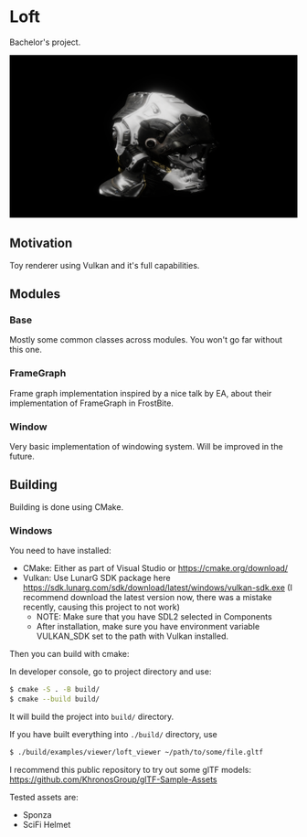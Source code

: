 # Loft

Bachelor's project.

![banner](banner.png)

## Motivation

Toy renderer using Vulkan and it's full capabilities.

## Modules

### Base

Mostly some common classes across modules. You won't go far without this one.

### FrameGraph

Frame graph implementation inspired by a nice talk by EA, about their implementation of FrameGraph in FrostBite.

### Window

Very basic implementation of windowing system. Will be improved in the future.

## Building

Building is done using CMake.

### Windows

You need to have installed:
- CMake: Either as part of Visual Studio or https://cmake.org/download/
- Vulkan: Use LunarG SDK package here https://sdk.lunarg.com/sdk/download/latest/windows/vulkan-sdk.exe (I recommend download the latest version now, there was a mistake recently, causing this project to not work)
    - NOTE: Make sure that you have SDL2 selected in Components
    - After installation, make sure you have environment variable VULKAN_SDK set to the path with Vulkan installed.

Then you can build with cmake:

In developer console, go to project directory and use:

```bash
$ cmake -S . -B build/
$ cmake --build build/
```

It will build the project into `build/` directory.

If you have built everything into `./build/` directory, use

```bash
$ ./build/examples/viewer/loft_viewer ~/path/to/some/file.gltf
```

I recommend this public repository to try out some glTF models:
https://github.com/KhronosGroup/glTF-Sample-Assets

Tested assets are:
- Sponza
- SciFi Helmet
